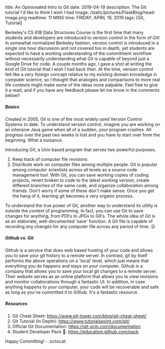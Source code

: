 title: An Opinionated Intro to Git
date: 2019-04-19
description: The Git tutorial I'd like to think I wish I had
image: /static/pictures/FlaskBlog/head-image.png
readtime: 11 MINS
time: FRIDAY, APRIL 19, 2019
tags: [Git, Tutorial]

Berkeley's CS 61B Data Structures Course is the first time that many students and developers are introduced to version control in the form of Git! In somewhat normalized Berkeley fashion, version control is introduced in a single one hour discussion and not covered too in depth, yet students are expected to have a working understanding of the commitment workflow without necessarily understanding what Git is capable of beyond just a Google Drive for code. A couple months ago, I gave a shot at writing the kind of Git tutorial that I wish I had back then. At the time, version control felt like a very foreign concept relative to my existing domain knowledge in computer science, so I thought that analogies and comparisons to more real life contexts might make some of the ideas more palpable. Feel free to give it a read, and if you have any feedback please let me know in the comments below!!

##### Basics
Created in 2005, Git is one of the most widely used Version Control Systems to date. To understand version control, imagine you are working on an intensive Java game when all of a sudden, your program crashes. All progress over the past two weeks is lost and you have to start over from the beginning. What a nuisance.

Introducing Git, a Unix based program that serves two powerful purposes.
1. Keep track of computer file revisions
2. Distribute work on computer files among multiple people.
Git is popular among computer scientists across all levels as a source code management tool. With Git, you can save working copies of coding projects, revert broken to code to the latest working version, create different branches of the same code, and organize collaboration among friends. Don't worry if some of these don't make sense. Once you get the hang of it, learning git becomes a very organic process.

To understand the true power of Git, another way to understand its utility is outside the context of programming. In fact, you can use Git to save changes for anything, from PDFs to JPGs to GIFs. The whole idea of Git is as an elaborate, well-documented 'save' function. A Git file is capable of recording any changes for any computer file across any period of time. :open_mouth:

##### Github vs. Git
Github is a service that does web based hosting of your code and allows you to save your git history to a remote server. In contrast, git by itself performs the above operations on a 'local' level, which just means that everything you do happens and stays on your computer. Github is a company that allows you to save your local git changes to a remote server. Their website serves as an online platform that allows you to view revisions and monitor collaborations through a fantastic UI. In addition, in case anything happens to your computer, your code will be recoverable and safe as long as you've committed it to Github. It's a fantastic resource.

##### Resources
1. Git Cheat Sheet: https://www.git-tower.com/blog/git-cheat-sheet/
2. Git Tutorial (In Depth): https://www.tutorialspoint.com/git/
3. Official Git Documentation: https://git-scm.com/documentation
4. Student Developer Pack :raised_hands:: https://education.github.com/pack

Happy Committing! - :octocat:
